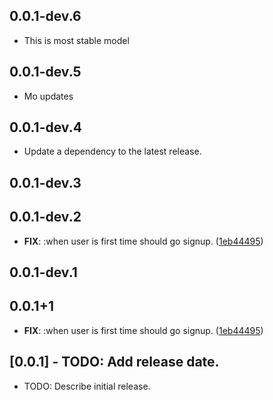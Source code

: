 ## 0.0.1-dev.6
- This is most stable model
## 0.0.1-dev.5
- Mo updates
## 0.0.1-dev.4

 - Update a dependency to the latest release.

## 0.0.1-dev.3
## 0.0.1-dev.2

 - **FIX**: :when user is first time should go signup. ([1eb44495](https://github.com/yegobox/flipper/commit/1eb4449572997b2cc7766fe09fd6971c584037d3))

## 0.0.1-dev.1
## 0.0.1+1

 - **FIX**: :when user is first time should go signup. ([1eb44495](https://github.com/FirebaseExtended/flutterfire/commit/1eb4449572997b2cc7766fe09fd6971c584037d3))

## [0.0.1] - TODO: Add release date.

* TODO: Describe initial release.
